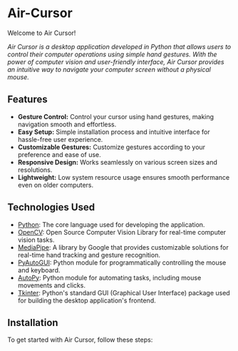 # Air-Cursor

Welcome to Air Cursor!

*Air Cursor is a desktop application developed in Python that allows users to control their computer operations using simple hand gestures. With the power of computer vision and user-friendly interface, Air Cursor provides an intuitive way to navigate your computer screen without a physical mouse.*

## Features

- **Gesture Control:** Control your cursor using hand gestures, making navigation smooth and effortless.
- **Easy Setup:** Simple installation process and intuitive interface for hassle-free user experience.
- **Customizable Gestures:** Customize gestures according to your preference and ease of use.
- **Responsive Design:** Works seamlessly on various screen sizes and resolutions.
- **Lightweight:** Low system resource usage ensures smooth performance even on older computers.


## Technologies Used

- [Python](https://www.python.org/): The core language used for developing the application.
- [OpenCV](https://opencv.org/): Open Source Computer Vision Library for real-time computer vision tasks.
- [MediaPipe](https://mediapipe.dev/): A library by Google that provides customizable solutions for real-time hand tracking and gesture recognition.
- [PyAutoGUI](https://pyautogui.readthedocs.io/): Python module for programmatically controlling the mouse and keyboard.
- [AutoPy](https://github.com/msanders/autopy): Python module for automating tasks, including mouse movements and clicks.
- [Tkinter](https://docs.python.org/3/library/tkinter.html): Python's standard GUI (Graphical User Interface) package used for building the desktop application's frontend.


## Installation

To get started with Air Cursor, follow these steps: